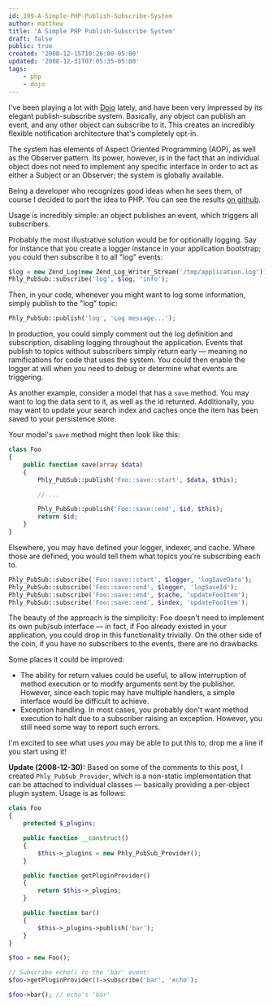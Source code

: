 ```yaml
---
id: 199-A-Simple-PHP-Publish-Subscribe-System
author: matthew
title: 'A Simple PHP Publish-Subscribe System'
draft: false
public: true
created: '2008-12-15T10:26:00-05:00'
updated: '2008-12-31T07:05:35-05:00'
tags:
    - php
    - dojo
---
```

I've been playing a lot with [Dojo](http://dojotoolkit.org/) lately, and have
been very impressed by its elegant publish-subscribe system. Basically, any
object can publish an event, and any other object can subscribe to it. This
creates an incredibly flexible notification architecture that's completely
opt-in.

The system has elements of Aspect Oriented Programming (AOP), as well as the
Observer pattern. Its power, however, is in the fact that an individual object
does not need to implement any specific interface in order to act as either a
Subject or an Observer; the system is globally available.

Being a developer who recognizes good ideas when he sees them, of course I
decided to port the idea to PHP. You can see the results
[on github](http://github.com/weierophinney/phly/tree/master/Phly_PubSub).

<!--- EXTENDED -->

Usage is incredibly simple: an object publishes an event, which triggers all
subscribers.

Probably the most illustrative solution would be for optionally logging. Say
for instance that you create a logger instance in your application bootstrap;
you could then subscribe it to all "log" events:

```php
$log = new Zend_Log(new Zend_Log_Writer_Stream('/tmp/application.log'));
Phly_PubSub::subscribe('log', $log, 'info');
```

Then, in your code, whenever you might want to log some information, simply
publish to the "log" topic:

```php
Phly_PubSub::publish('log', 'Log message...');
```

In production, you could simply comment out the log definition and
subscription, disabling logging throughout the application. Events that publish
to topics without subscribers simply return early — meaning no ramifications
for code that uses the system. You could then enable the logger at will when
you need to debug or determine what events are triggering.

As another example, consider a model that has a `save` method. You may want to
log the data sent to it, as well as the id returned. Additionally, you may want
to update your search index and caches once the item has been saved to your
persistence store.

Your model's `save` method might then look like this:

```php
class Foo
{
    public function save(array $data)
    {
        Phly_PubSub::publish('Foo::save::start', $data, $this);

        // ...

        Phly_PubSub::publish('Foo::save::end', $id, $this);
        return $id;
    }
}
```

Elsewhere, you may have defined your logger, indexer, and cache. Where those
are defined, you would tell them what topics you're subscribing each to.

```php
Phly_PubSub::subscribe('Foo::save::start', $logger, 'logSaveData');
Phly_PubSub::subscribe('Foo::save::end', $logger, 'logSaveId');
Phly_PubSub::subscribe('Foo::save::end', $cache, 'updateFooItem');
Phly_PubSub::subscribe('Foo::save::end', $index, 'updateFooItem');
```

The beauty of the approach is the simplicity: Foo doesn't need to implement
its own pub/sub interface — in fact, if Foo already existed in your
application, you could drop in this functionality trivially. On the other side
of the coin, if you have no subscribers to the events, there are no drawbacks.

Some places it could be improved:

- The ability for return values could be useful, to allow interruption of
  method execution or to modify arguments sent by the publisher. However, since
  each topic may have multiple handlers, a simple interface would be difficult
  to achieve.
- Exception handling. In most cases, you probably don't want method execution
  to halt due to a subscriber raising an exception. However, you still need
  some way to report such errors.

I'm excited to see what uses *you* may be able to put this to; drop me a line
if you start using it!

**Update (2008-12-30):** Based on some of the comments to this post, I created
`Phly_PubSub_Provider`, which is a non-static implementation that can be
attached to individual classes — basically providing a per-object plugin
system. Usage is as follows:

```php
class Foo
{
    protected $_plugins;

    public function __construct()
    {
        $this->_plugins = new Phly_PubSub_Provider();
    }

    public function getPluginProvider()
    {
        return $this->_plugins;
    }

    public function bar()
    {
        $this->_plugins->publish('bar');
    }
}

$foo = new Foo();

// Subscribe echo() to the 'bar' event:
$foo->getPluginProvider()->subscribe('bar', 'echo');

$foo->bar(); // echo's 'bar'
```
